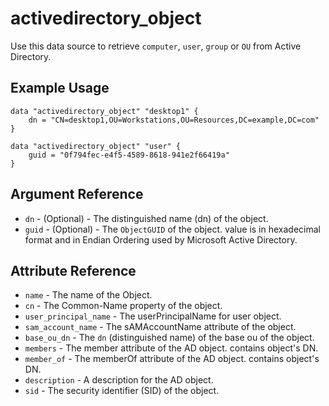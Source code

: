# activedirectory_object

Use this data source to retrieve `computer`, `user`, `group` or `OU` from Active Directory. 

## Example Usage

```hcl
data "activedirectory_object" "desktop1" {
    dn = "CN=desktop1,OU=Workstations,OU=Resources,DC=example,DC=com"
}

data "activedirectory_object" "user" {
    guid = "0f794fec-e4f5-4589-8618-941e2f66419a"
}
```

## Argument Reference

* `dn` - (Optional) - The distinguished name (dn) of the object.
* `guid` - (Optional) - The `ObjectGUID` of the object. value is in hexadecimal format and in Endian Ordering used by Microsoft Active Directory.

## Attribute Reference

* `name` - The name of the Object.
* `cn` - The Common-Name property of the object.
* `user_principal_name` - The userPrincipalName for user object.
* `sam_account_name` - The sAMAccountName attribute of the object.
* `base_ou_dn` - The `dn` (distinguished name) of the base ou of the object.
* `members` - The member attribute of the AD object. contains object's DN.
* `member_of` - The memberOf attribute of the AD object. contains object's DN.
* `description` - A description for the AD object.
* `sid` - The security identifier (SID) of the object.
